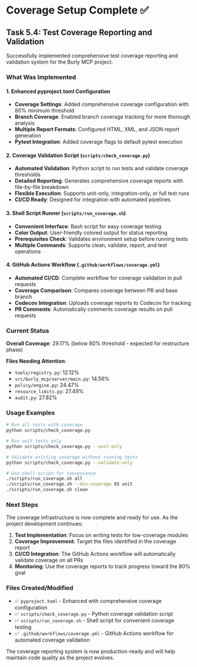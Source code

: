 # Coverage Setup Complete ✅

## Task 5.4: Test Coverage Reporting and Validation

Successfully implemented comprehensive test coverage reporting and validation system for the Burly MCP project.

### What Was Implemented

#### 1. Enhanced pyproject.toml Configuration
- **Coverage Settings**: Added comprehensive coverage configuration with 80% minimum threshold
- **Branch Coverage**: Enabled branch coverage tracking for more thorough analysis
- **Multiple Report Formats**: Configured HTML, XML, and JSON report generation
- **Pytest Integration**: Added coverage flags to default pytest execution

#### 2. Coverage Validation Script (`scripts/check_coverage.py`)
- **Automated Validation**: Python script to run tests and validate coverage thresholds
- **Detailed Reporting**: Generates comprehensive coverage reports with file-by-file breakdown
- **Flexible Execution**: Supports unit-only, integration-only, or full test runs
- **CI/CD Ready**: Designed for integration with automated pipelines

#### 3. Shell Script Runner (`scripts/run_coverage.sh`)
- **Convenient Interface**: Bash script for easy coverage testing
- **Color Output**: User-friendly colored output for status reporting
- **Prerequisites Check**: Validates environment setup before running tests
- **Multiple Commands**: Supports clean, validate, report, and test operations

#### 4. GitHub Actions Workflow (`.github/workflows/coverage.yml`)
- **Automated CI/CD**: Complete workflow for coverage validation in pull requests
- **Coverage Comparison**: Compares coverage between PR and base branch
- **Codecov Integration**: Uploads coverage reports to Codecov for tracking
- **PR Comments**: Automatically comments coverage results on pull requests

### Current Status

**Overall Coverage**: 29.17% (below 80% threshold - expected for restructure phase)

**Files Needing Attention**:
- `tools/registry.py`: 12.12%
- `src/burly_mcp/server/main.py`: 14.56%
- `policy/engine.py`: 24.47%
- `resource_limits.py`: 27.49%
- `audit.py`: 27.82%

### Usage Examples

```bash
# Run all tests with coverage
python scripts/check_coverage.py

# Run unit tests only
python scripts/check_coverage.py --unit-only

# Validate existing coverage without running tests
python scripts/check_coverage.py --validate-only

# Use shell script for convenience
./scripts/run_coverage.sh all
./scripts/run_coverage.sh --min-coverage 85 unit
./scripts/run_coverage.sh clean
```

### Next Steps

The coverage infrastructure is now complete and ready for use. As the project development continues:

1. **Test Implementation**: Focus on writing tests for low-coverage modules
2. **Coverage Improvement**: Target the files identified in the coverage report
3. **CI/CD Integration**: The GitHub Actions workflow will automatically validate coverage on all PRs
4. **Monitoring**: Use the coverage reports to track progress toward the 80% goal

### Files Created/Modified

- ✅ `pyproject.toml` - Enhanced with comprehensive coverage configuration
- ✅ `scripts/check_coverage.py` - Python coverage validation script
- ✅ `scripts/run_coverage.sh` - Shell script for convenient coverage testing
- ✅ `.github/workflows/coverage.yml` - GitHub Actions workflow for automated coverage validation

The coverage reporting system is now production-ready and will help maintain code quality as the project evolves.